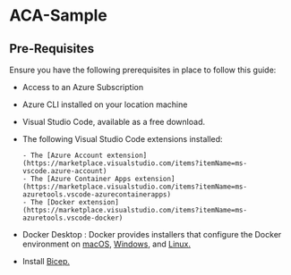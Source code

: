 # ACA-Sample

## Pre-Requisites

Ensure you have the following prerequisites in place to follow this guide:

- Access to an Azure Subscription
- Azure CLI installed on your location machine
- Visual Studio Code, available as a free download.
- The following Visual Studio Code extensions installed:

      - The [Azure Account extension](https://marketplace.visualstudio.com/items?itemName=ms-vscode.azure-account)
      - The [Azure Container Apps extension](https://marketplace.visualstudio.com/items?itemName=ms-azuretools.vscode-azurecontainerapps)
      - The [Docker extension](https://marketplace.visualstudio.com/items?itemName=ms-azuretools.vscode-docker)
      
- Docker Desktop : Docker provides installers that configure the Docker environment on [macOS](https://docs.docker.com/docker-for-mac/), [Windows](https://docs.docker.com/docker-for-windows/), and [Linux.](https://docs.docker.com/engine/installation/#supported-platforms)
- Install [Bicep.](https://docs.microsoft.com/en-us/azure/azure-resource-manager/bicep/install#vs-code-and-bicep-extension)





